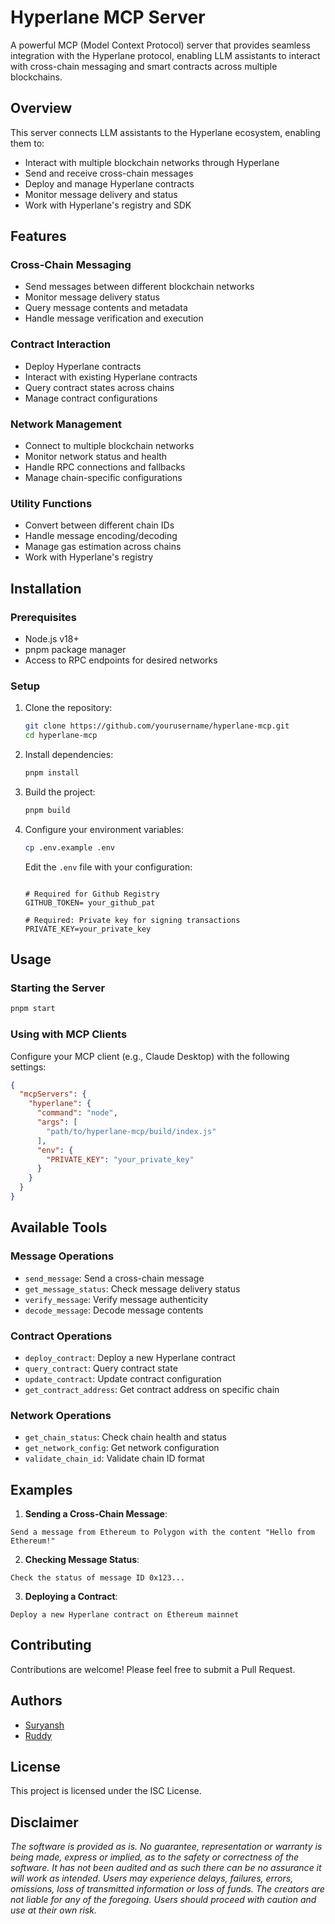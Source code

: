 # Hyperlane MCP Server

A powerful MCP (Model Context Protocol) server that provides seamless integration with the Hyperlane protocol, enabling LLM assistants to interact with cross-chain messaging and smart contracts across multiple blockchains.

## Overview

This server connects LLM assistants to the Hyperlane ecosystem, enabling them to:

- Interact with multiple blockchain networks through Hyperlane
- Send and receive cross-chain messages
- Deploy and manage Hyperlane contracts
- Monitor message delivery and status
- Work with Hyperlane's registry and SDK

## Features

### Cross-Chain Messaging

- Send messages between different blockchain networks
- Monitor message delivery status
- Query message contents and metadata
- Handle message verification and execution

### Contract Interaction

- Deploy Hyperlane contracts
- Interact with existing Hyperlane contracts
- Query contract states across chains
- Manage contract configurations

### Network Management

- Connect to multiple blockchain networks
- Monitor network status and health
- Handle RPC connections and fallbacks
- Manage chain-specific configurations

### Utility Functions

- Convert between different chain IDs
- Handle message encoding/decoding
- Manage gas estimation across chains
- Work with Hyperlane's registry

## Installation

### Prerequisites

- Node.js v18+
- pnpm package manager
- Access to RPC endpoints for desired networks

### Setup

1. Clone the repository:
   ```bash
   git clone https://github.com/yourusername/hyperlane-mcp.git
   cd hyperlane-mcp
   ```

2. Install dependencies:
   ```bash
   pnpm install
   ```

3. Build the project:
   ```bash
   pnpm build
   ```

4. Configure your environment variables:
   ```bash
   cp .env.example .env
   ```
   Edit the `.env` file with your configuration:
   ```

   # Required for Github Registry
   GITHUB_TOKEN= your_github_pat
   
   # Required: Private key for signing transactions
   PRIVATE_KEY=your_private_key
   ```

## Usage

### Starting the Server

```bash
pnpm start
```

### Using with MCP Clients

Configure your MCP client (e.g., Claude Desktop) with the following settings:

```json
{
  "mcpServers": {
    "hyperlane": {
      "command": "node",
      "args": [
        "path/to/hyperlane-mcp/build/index.js"
      ],
      "env": {
        "PRIVATE_KEY": "your_private_key"
      }
    }
  }
}
```

## Available Tools

### Message Operations

- `send_message`: Send a cross-chain message
- `get_message_status`: Check message delivery status
- `verify_message`: Verify message authenticity
- `decode_message`: Decode message contents

### Contract Operations

- `deploy_contract`: Deploy a new Hyperlane contract
- `query_contract`: Query contract state
- `update_contract`: Update contract configuration
- `get_contract_address`: Get contract address on specific chain

### Network Operations

- `get_chain_status`: Check chain health and status
- `get_network_config`: Get network configuration
- `validate_chain_id`: Validate chain ID format

## Examples

1. **Sending a Cross-Chain Message**:
```
Send a message from Ethereum to Polygon with the content "Hello from Ethereum!"
```

2. **Checking Message Status**:
```
Check the status of message ID 0x123...
```

3. **Deploying a Contract**:
```
Deploy a new Hyperlane contract on Ethereum mainnet
```

## Contributing

Contributions are welcome! Please feel free to submit a Pull Request.

## Authors

- [Suryansh](https://github.com/Suryansh-23)
- [Ruddy](https://github.com/Ansh1902396)

## License

This project is licensed under the ISC License.

## Disclaimer

_The software is provided as is. No guarantee, representation or warranty is being made, express or implied, as to the safety or correctness of the software. It has not been audited and as such there can be no assurance it will work as intended. Users may experience delays, failures, errors, omissions, loss of transmitted information or loss of funds. The creators are not liable for any of the foregoing. Users should proceed with caution and use at their own risk._